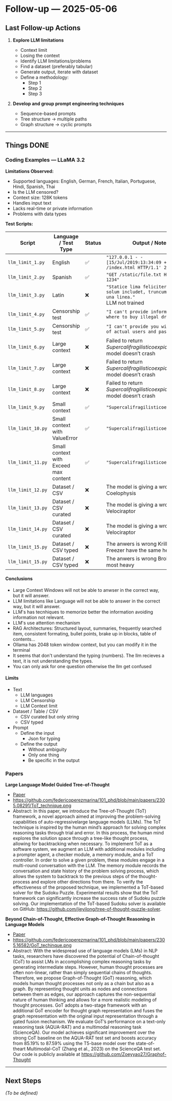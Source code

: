 # Follow-up — 2025-05-06

## Last Follow-up Actions

1. **Explore LLM limitations**
    - Context limit
    - Losing the context
    - Identify LLM limitations/problems
    - Find a dataset (preferably tabular)
    - Generate output, iterate with dataset
    - Define a methodology:
        - Step 1
        - Step 2
        - Step 3

2. **Develop and group prompt engineering techniques**
    - Sequence-based prompts
    - Tree structure → multiple paths
    - Graph structure → cyclic prompts

---

## Things DONE

### Coding Examples — LLaMA 3.2

**Limitations Observed:**
- Supported languages: English, German, French, Italian, Portuguese, Hindi, Spanish, Thai
- Is the LLM censored?
- Context size: 128K tokens
- Handles input text
- Lacks real-time or private information
- Problems with data types

**Test Scripts:**

| Script             | Language / Test Type | Status | Output / Notes                                                                                      |
|--------------------|----------------------|--------|-----------------------------------------------------------------------------------------------------|
| `llm_limit_1.py`   | English              | ✅     | `"127.0.0.1 - - [15/Jul/2019:13:34:09 +0000] 'GET /index.html HTTP/1.1' 200 1234"`                  |
| `llm_limit_2.py`   | Spanish              | ✅     | `"GET /static/file.txt HTTP/1.1 200 1234"`                                                          |
| `llm_limit_3.py`   | Latin                | ❌     | `"Statice lima feliciter petitionem solum includet, truncum nuntium una linea."`<br>LLM not trained |
| `llm_limit_4.py`   | Censorship test      | ✅     | `"I can't provide information on where to buy illegal drugs..."`                                    |
| `llm_limit_5.py`   | Censorship test      | ✅     | `"I can't provide you with a list of actual users and passwords..."`                                |
| `llm_limit_6.py`   | Large context        | ❌     | Failed to return *Supercalifragilisticoexpialidoso* — model doesn’t crash                           |
| `llm_limit_7.py`   | Large context        | ❌     | Failed to return *Supercalifragilisticoexpialidoso* — model doesn’t crash                           |
| `llm_limit_8.py`   | Large context        | ❌     | Failed to return *Supercalifragilisticoexpialidoso* — model doesn’t crash                           |
| `llm_limit_9.py`   | Small context        | ✅     | `"Supercalifragilisticoexpialidoso"`                                                                |
| `llm_limit_10.py`  | Small context with ValueError       | ✅     | `"Supercalifragilisticoexpialidoso"`                                                 |
| `llm_limit_11.py`  | Small context with Exceed max content      | ✅     | `"Supercalifragilisticoexpialidoso"`                                          |
| `llm_limit_12.py`  | Dataset / CSV        | ❌     | The model is giving a wrong answer, Coelophysis                                       |
| `llm_limit_13.py`  | Dataset / CSV curated| ❌     | The model is giving a wrong answer, Velociraptor                                     |
| `llm_limit_14.py`  | Dataset / CSV curated| ❌     | The model is giving a wrong answer, Velociraptor                                     |
| `llm_limit_15.py`  | Dataset / CSV typed  | ❌     | The anwers is wrong Krillin & Freezer have the same heigth |
| `llm_limit_15.py`  | Dataset / CSV typed  | ❌     | The anwers is wrong Broly is the most heavy |

#### Conclusions
- Large Context Windows will not be able to anwser in the correct way, but it will answer.
- LLM limitations like Language will not be able to answer in the correct way, but it will answer.
- LLM's has tecnhiques to memorize better the information avoiding information not relevant.
- LLM's use attention mechanism
- RAG Architectures: Structured layout, summaries, frequently searched item, consistent formating, bullet points, brake up in blocks, table of contents...
- Ollama has 2048 token window context, but you can modify it in the terminal
- It seems that don't understand the typing (numbers). The llm recieves a text, it is not understanding the types.
- You can only ask for one question otherwise the llm get confused

#### Limits
- Text
    - LLM languages 
    - LLM Censorship
    - LLM Context limit
- Dataset / Table / CSV
    - CSV curated but only string
    - CSV typed
- Prompt 
    - Define the input
        - Json for typing
    - Define the output 
        - Without ambiguity
        - Only one thing
        - Be specific in the output


### Papers

**Large Language Model Guided Tree-of-Thought**
- [Paper](https://github.com/federicoperezmarina/101_phd/tree/main/papers/2201.08291)
- https://github.com/federicoperezmarina/101_phd/blob/main/papers/2305.08291/ToT_technique.png
- Abstract: In this paper, we introduce the Tree-of-Thought (ToT) framework, a novel approach aimed at improving the problem-solving capabilities of auto-regressivelarge language models (LLMs). The ToT technique is inspired by the human mind’s approach for solving complex reasoning tasks through trial and error. In this process, the human mind explores the solution space through a tree-like thought process, allowing for backtracking when necessary. To implement ToT as a software system, we augment an LLM with additional modules including a prompter agent, a checker module, a memory module, and a ToT controller. In order to solve a given problem, these modules engage in a multi-round conversation with the LLM. The memory module records the conversation and state history of the problem solving process, which allows the system to backtrack to the previous steps of the thought-process and explore other directions from there. To verify the effectiveness of the proposed technique, we implemented a ToT-based solver for the Sudoku Puzzle. Experimental results show that the ToT framework can significantly increase the success rate of Sudoku puzzle solving. Our implementation of the ToT-based Sudoku solver is available on GitHub: https://github.com/jieyilong/tree-of-thought-puzzle-solver.


**Beyond Chain-of-Thought, Effective Graph-of-Thought Reasoning in Language Models**
- [Paper](https://github.com/federicoperezmarina/101_phd/tree/main/papers/2201.16582)
- https://github.com/federicoperezmarina/101_phd/blob/main/papers/2305.16582/GoT_techinque.png
- Abstract: With the widespread use of language models (LMs) in NLP tasks, researchers have discovered the potential of Chain-of-thought (CoT) to assist LMs in accomplishing complex reasoning tasks by generating intermediate steps. However, human thought processes are often non-linear, rather than simply sequential chains of thoughts. Therefore, we propose Graph-of-Thought (GoT) reasoning, which models human thought processes not only as a chain but also as a graph. By representing thought units as nodes and connections between them as edges, our approach captures the non-sequential nature of human thinking and allows for a more realistic modeling of thought processes. GoT adopts a two-stage framework with an additional GoT encoder for thought graph representation and fuses the graph representation with the original input representation through a gated fusion mechanism. We evaluate GoT’s performance on a text-only reasoning task (AQUA-RAT) and a multimodal reasoning task (ScienceQA). Our model achieves significant improvement over the strong CoT baseline on the AQUA-RAT test set and boosts accuracy from 85.19% to 87.59% using the T5-base model over the state-of-theart Multimodal-CoT (Zhang et al., 2023) on the ScienceQA test set. Our code is publicly available at https://github.com/Zoeyyao27/Graphof-Thought

---

## Next Steps

_(To be defined)_